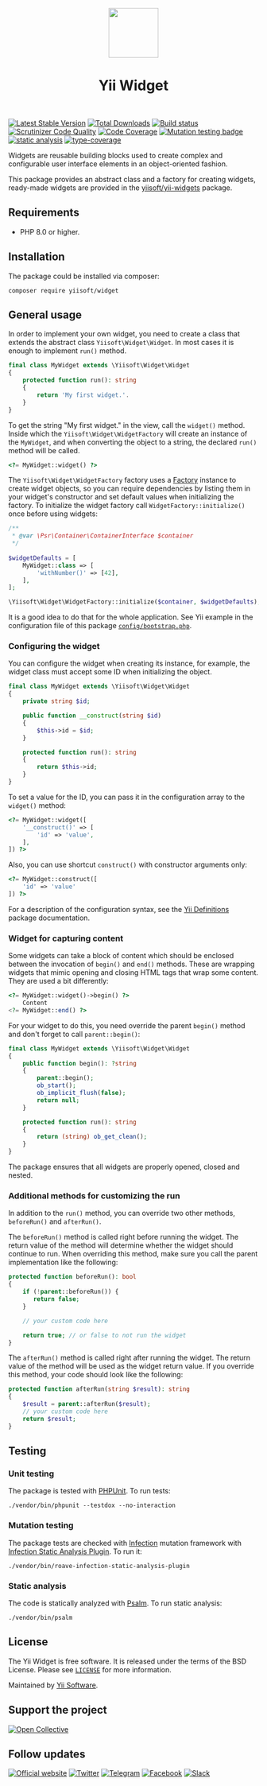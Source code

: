 <p align="center">
    <a href="https://github.com/yiisoft" target="_blank">
        <img src="https://yiisoft.github.io/docs/images/yii_logo.svg" height="100px">
    </a>
    <h1 align="center">Yii Widget</h1>
    <br>
</p>

[![Latest Stable Version](https://poser.pugx.org/yiisoft/widget/v/stable.png)](https://packagist.org/packages/yiisoft/widget)
[![Total Downloads](https://poser.pugx.org/yiisoft/widget/downloads.png)](https://packagist.org/packages/yiisoft/widget)
[![Build status](https://github.com/yiisoft/widget/workflows/build/badge.svg)](https://github.com/yiisoft/widget/actions?query=workflow%3Abuild)
[![Scrutinizer Code Quality](https://scrutinizer-ci.com/g/yiisoft/widget/badges/quality-score.png?b=master)](https://scrutinizer-ci.com/g/yiisoft/widget/?branch=master)
[![Code Coverage](https://scrutinizer-ci.com/g/yiisoft/widget/badges/coverage.png?b=master)](https://scrutinizer-ci.com/g/yiisoft/widget/?branch=master)
[![Mutation testing badge](https://img.shields.io/endpoint?style=flat&url=https%3A%2F%2Fbadge-api.stryker-mutator.io%2Fgithub.com%2Fyiisoft%2Fwidget%2Fmaster)](https://dashboard.stryker-mutator.io/reports/github.com/yiisoft/widget/master)
[![static analysis](https://github.com/yiisoft/widget/workflows/static%20analysis/badge.svg)](https://github.com/yiisoft/widget/actions?query=workflow%3A%22static+analysis%22)
[![type-coverage](https://shepherd.dev/github/yiisoft/widget/coverage.svg)](https://shepherd.dev/github/yiisoft/widget)

Widgets are reusable building blocks used to create complex and configurable
user interface elements in an object-oriented fashion.

This package provides an abstract class and a factory for creating widgets,
ready-made widgets are provided in the [yiisoft/yii-widgets](https://github.com/yiisoft/yii-widgets) package.

## Requirements

- PHP 8.0 or higher.
 
## Installation

The package could be installed via composer:

```shell
composer require yiisoft/widget
```

## General usage

In order to implement your own widget, you need to create a class that extends the abstract class
`Yiisoft\Widget\Widget`. In most cases it is enough to implement `run()` method.

```php
final class MyWidget extends \Yiisoft\Widget\Widget
{
    protected function run(): string
    {
        return 'My first widget.'.
    }
}
```

To get the string "My first widget." in the view, call the `widget()` method. Inside which the
`Yiisoft\Widget\WidgetFactory` will create an instance of the `MyWidget`, and when converting the object
to a string, the declared `run()` method will be called.

```php
<?= MyWidget::widget() ?>
```

The `Yiisoft\Widget\WidgetFactory` factory uses a [Factory](https://github.com/yiisoft/factory)
instance to create widget objects, so you can require dependencies by listing them in your widget's constructor
and set default values when initializing the factory. To initialize the widget factory call
`WidgetFactory::initialize()` once before using widgets:

```php
/**
 * @var \Psr\Container\ContainerInterface $container
 */
 
$widgetDefaults = [
    MyWidget::class => [
        'withNumber()' => [42],
    ],
];

\Yiisoft\Widget\WidgetFactory::initialize($container, $widgetDefaults);
```

It is a good idea to do that for the whole application. See Yii example in the configuration file of this package
[`config/bootstrap.php`](https://github.com/yiisoft/widget/blob/master/config/bootstrap.php).

### Configuring the widget

You can configure the widget when creating its instance, for example,
the widget class must accept some ID when initializing the object.

```php
final class MyWidget extends \Yiisoft\Widget\Widget
{
    private string $id;

    public function __construct(string $id)
    {
        $this->id = $id;
    }

    protected function run(): string
    {
        return $this->id;
    }
}
```

To set a value for the ID, you can pass it in the configuration array to the `widget()` method:

```php
<?= MyWidget::widget([
    '__construct()' => [
        'id' => 'value',
    ],
]) ?>
```
Also, you can use shortcut `construct()` with constructor arguments only:

```php
<?= MyWidget::construct([
    'id' => 'value'
]) ?>
```

For a description of the configuration syntax, see the
[Yii Definitions](https://github.com/yiisoft/definitions#arraydefinition) package documentation.

### Widget for capturing content

Some widgets can take a block of content which should be enclosed between the invocation of `begin()` and `end()`
methods. These are wrapping widgets that mimic opening and closing HTML tags that wrap some content.
They are used a bit differently:

```php
<?= MyWidget::widget()->begin() ?>
    Content
<?= MyWidget::end() ?>
```

For your widget to do this, you need override the parent `begin()` method and don't forget to call `parent::begin()`:

```php
final class MyWidget extends \Yiisoft\Widget\Widget
{
    public function begin(): ?string
    {
        parent::begin();
        ob_start();
        ob_implicit_flush(false);
        return null;
    }

    protected function run(): string
    {
        return (string) ob_get_clean();
    }
}
```

The package ensures that all widgets are properly opened, closed and nested.

### Additional methods for customizing the run

In addition to the `run()` method, you can override two other methods, `beforeRun()` and `afterRun()`.

The `beforeRun()` method is called right before running the widget. The return value of the method
will determine whether the widget should continue to run. When overriding this method, make sure you
call the parent implementation like the following:

```php
protected function beforeRun(): bool
{
    if (!parent::beforeRun()) {
       return false;
    }

    // your custom code here

    return true; // or false to not run the widget
}
```

The `afterRun()` method is called right after running the widget. The return value of the method will be used
as the widget return value. If you override this method, your code should look like the following:

```php
protected function afterRun(string $result): string
{
    $result = parent::afterRun($result);
    // your custom code here
    return $result;
}
```

## Testing

### Unit testing

The package is tested with [PHPUnit](https://phpunit.de/). To run tests:

```shell
./vendor/bin/phpunit --testdox --no-interaction
```

### Mutation testing

The package tests are checked with [Infection](https://infection.github.io/) mutation framework with
[Infection Static Analysis Plugin](https://github.com/Roave/infection-static-analysis-plugin). To run it:

```shell
./vendor/bin/roave-infection-static-analysis-plugin
```

### Static analysis

The code is statically analyzed with [Psalm](https://psalm.dev/). To run static analysis:

```shell
./vendor/bin/psalm
```

## License

The Yii Widget is free software. It is released under the terms of the BSD License.
Please see [`LICENSE`](./LICENSE.md) for more information.

Maintained by [Yii Software](https://www.yiiframework.com/).


## Support the project

[![Open Collective](https://img.shields.io/badge/Open%20Collective-sponsor-7eadf1?logo=open%20collective&logoColor=7eadf1&labelColor=555555)](https://opencollective.com/yiisoft)

## Follow updates

[![Official website](https://img.shields.io/badge/Powered_by-Yii_Framework-green.svg?style=flat)](https://www.yiiframework.com/)
[![Twitter](https://img.shields.io/badge/twitter-follow-1DA1F2?logo=twitter&logoColor=1DA1F2&labelColor=555555?style=flat)](https://twitter.com/yiiframework)
[![Telegram](https://img.shields.io/badge/telegram-join-1DA1F2?style=flat&logo=telegram)](https://t.me/yii3en)
[![Facebook](https://img.shields.io/badge/facebook-join-1DA1F2?style=flat&logo=facebook&logoColor=ffffff)](https://www.facebook.com/groups/yiitalk)
[![Slack](https://img.shields.io/badge/slack-join-1DA1F2?style=flat&logo=slack)](https://yiiframework.com/go/slack)
